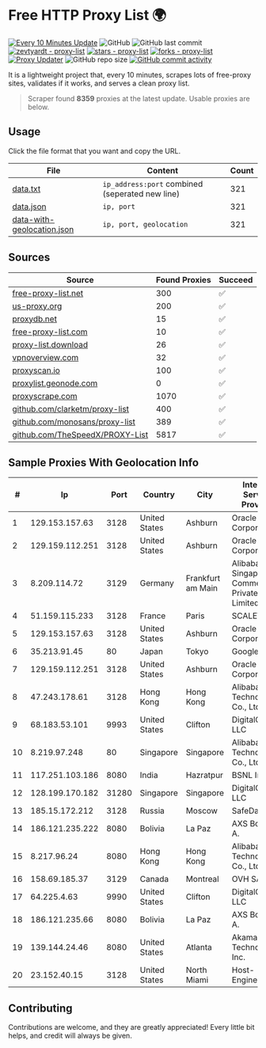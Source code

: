 
# Free HTTP Proxy List 🌍

[![Every 10 Minutes Update](https://github.com/mertguvencli/http-proxy-list/actions/workflows/main.yml/badge.svg?branch=main)](https://github.com/mertguvencli/http-proxy-list/actions/workflows/main.yml)
![GitHub](https://img.shields.io/github/license/mertguvencli/http-proxy-list)
![GitHub last commit](https://img.shields.io/github/last-commit/mertguvencli/http-proxy-list)
[![zevtyardt - proxy-list](https://img.shields.io/static/v1?label=zevtyardt&message=proxy-list&color=blue&logo=github)](https://github.com/zevtyardt/proxy-list "Go to GitHub repo")
[![stars - proxy-list](https://img.shields.io/github/stars/zevtyardt/proxy-list?style=social)](https://github.com/zevtyardt/proxy-list)
[![forks - proxy-list](https://img.shields.io/github/forks/zevtyardt/proxy-list?style=social)](https://github.com/zevtyardt/proxy-list)
[![Proxy Updater](https://github.com/zevtyardt/proxy-list/workflows/Proxy%20Updater/badge.svg)](https://github.com/zevtyardt/proxy-list/actions?query=workflow:"Proxy+Updater")
![GitHub repo size](https://img.shields.io/github/repo-size/zevtyardt/proxy-list)
[![GitHub commit activity](https://img.shields.io/github/commit-activity/m/zevtyardt/proxy-list?logo=commits)](https://github.com/zevtyardt/proxy-list/commits/main)

It is a lightweight project that, every 10 minutes, scrapes lots of free-proxy sites, validates if it works, and serves a clean proxy list.

> Scraper found **8359** proxies at the latest update. Usable proxies are below.

## Usage

Click the file format that you want and copy the URL.

|File|Content|Count|
|----|-------|-----|
|[data.txt](https://raw.githubusercontent.com/mertguvencli/http-proxy-list/main/proxy-list/data.txt)|`ip_address:port` combined (seperated new line)|321|
|[data.json](https://raw.githubusercontent.com/mertguvencli/http-proxy-list/main/proxy-list/data.json)|`ip, port`|321|
|[data-with-geolocation.json](https://raw.githubusercontent.com/mertguvencli/http-proxy-list/main/proxy-list/data-with-geolocation.json)|`ip, port, geolocation`|321|

## Sources

|Source|Found Proxies|Succeed|
|------|-------------|-------|
|[free-proxy-list.net](https://free-proxy-list.net)|300|✅|
|[us-proxy.org](https://www.us-proxy.org)|200|✅|
|[proxydb.net](http://proxydb.net)|15|✅|
|[free-proxy-list.com](https://free-proxy-list.com/?page=&port=&type%5B%5D=http&type%5B%5D=https&up_time=0&search=Search)|10|✅|
|[proxy-list.download](https://www.proxy-list.download/HTTP)|26|✅|
|[vpnoverview.com](https://vpnoverview.com/privacy/anonymous-browsing/free-proxy-servers)|32|✅|
|[proxyscan.io](https://www.proxyscan.io)|100|✅|
|[proxylist.geonode.com](https://proxylist.geonode.com/api/proxy-list?limit=300&page=1&sort_by=lastChecked&sort_type=desc&protocols=http,https)|0|✅|
|[proxyscrape.com](https://api.proxyscrape.com/v2/?request=displayproxies&protocol=http&timeout=10000&country=all&ssl=all&anonymity=all)|1070|✅|
|[github.com/clarketm/proxy-list](https://raw.githubusercontent.com/clarketm/proxy-list/master/proxy-list-raw.txt)|400|✅|
|[github.com/monosans/proxy-list](https://raw.githubusercontent.com/monosans/proxy-list/main/proxies/http.txt)|389|✅|
|[github.com/TheSpeedX/PROXY-List](https://raw.githubusercontent.com/TheSpeedX/PROXY-List/master/http.txt)|5817|✅|


## Sample Proxies With Geolocation Info

|#|Ip|Port|Country|City|Internet Service Provider|
|-|--|----|-------|----|-------------------------|
|1|129.153.157.63|3128|United States|Ashburn|Oracle Corporation|
|2|129.159.112.251|3128|United States|Ashburn|Oracle Corporation|
|3|8.209.114.72|3129|Germany|Frankfurt am Main|Alibaba.com Singapore E-Commerce Private Limited|
|4|51.159.115.233|3128|France|Paris|SCALEWAY|
|5|129.153.157.63|3128|United States|Ashburn|Oracle Corporation|
|6|35.213.91.45|80|Japan|Tokyo|Google LLC|
|7|129.159.112.251|3128|United States|Ashburn|Oracle Corporation|
|8|47.243.178.61|3128|Hong Kong|Hong Kong|Alibaba (US) Technology Co., Ltd.|
|9|68.183.53.101|9993|United States|Clifton|DigitalOcean, LLC|
|10|8.219.97.248|80|Singapore|Singapore|Alibaba (US) Technology Co., Ltd.|
|11|117.251.103.186|8080|India|Hazratpur|BSNL Internet|
|12|128.199.170.182|31280|Singapore|Singapore|DigitalOcean, LLC|
|13|185.15.172.212|3128|Russia|Moscow|SafeData LLC|
|14|186.121.235.222|8080|Bolivia|La Paz|AXS Bolivia S. A.|
|15|8.217.96.24|8080|Hong Kong|Hong Kong|Alibaba (US) Technology Co., Ltd.|
|16|158.69.185.37|3129|Canada|Montreal|OVH SAS|
|17|64.225.4.63|9990|United States|Clifton|DigitalOcean, LLC|
|18|186.121.235.66|8080|Bolivia|La Paz|AXS Bolivia S. A.|
|19|139.144.24.46|8080|United States|Atlanta|Akamai Technologies, Inc.|
|20|23.152.40.15|3128|United States|North Miami|Host-Engine.com|



## Contributing

Contributions are welcome, and they are greatly appreciated! Every
little bit helps, and credit will always be given.

